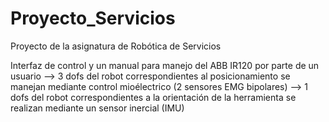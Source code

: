 # Proyecto_Servicios
Proyecto de la asignatura de Robótica de Servicios

Interfaz de control y un manual para manejo del ABB IR120 por parte de un usuario 
  --> 3 dofs del robot correspondientes al posicionamiento se manejan mediante control mioélectrico (2 sensores EMG bipolares)
  --> 1 dofs del robot correspondientes a la orientación de la herramienta se realizan mediante un sensor inercial (IMU)
